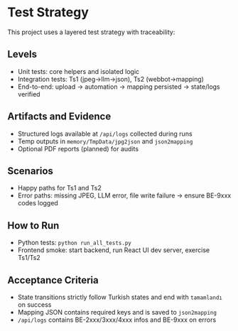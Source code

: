 # Test Strategy

This project uses a layered test strategy with traceability:

## Levels
- Unit tests: core helpers and isolated logic
- Integration tests: Ts1 (jpeg→llm→json), Ts2 (webbot→mapping)
- End-to-end: upload → automation → mapping persisted → state/logs verified

## Artifacts and Evidence
- Structured logs available at `/api/logs` collected during runs
- Temp outputs in `memory/TmpData/jpg2json` and `json2mapping`
- Optional PDF reports (planned) for audits

## Scenarios
- Happy paths for Ts1 and Ts2
- Error paths: missing JPEG, LLM error, file write failure → ensure BE-9xxx codes logged

## How to Run
- Python tests: `python run_all_tests.py`
- Frontend smoke: start backend, run React UI dev server, exercise Ts1/Ts2

## Acceptance Criteria
- State transitions strictly follow Turkish states and end with `tamamlandı` on success
- Mapping JSON contains required keys and is saved to `json2mapping`
- `/api/logs` contains BE-2xxx/3xxx/4xxx infos and BE-9xxx on errors
